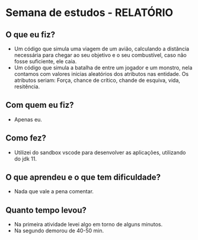 # Semana de estudos - RELATÓRIO


## O que eu fiz?
- Um código que simula uma viagem de um avião, calculando a distância necessária para chegar ao seu objetivo e o seu combustível, caso não fosse suficiente, ele caia.
- Um código que simula a batalha de entre um jogador e um monstro, nela contamos com valores inicias aleatórios dos atributos nas entidade. Os atributos seriam: Força, chance de crítico, chande de esquiva, vida, resitência.

## Com quem eu fiz?
- Apenas eu.

## Como fez?
- Utilizei do sandbox vscode para desenvolver as aplicações, utilizando do jdk 11.

## O que aprendeu e o que tem dificuldade?
- Nada que vale a pena comentar.

## Quanto tempo levou?
- Na primeira atividade levei algo em torno de alguns minutos.
- Na segundo demorou de 40-50 min.
